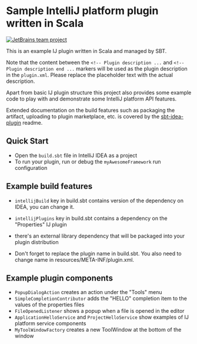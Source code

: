 # Sample IntelliJ platform plugin written in Scala

[![JetBrains team project](http://jb.gg/badges/team.svg)](https://confluence.jetbrains.com/display/ALL/JetBrains+on+GitHub)

<!-- Plugin description -->
This is an example IJ plugin written in Scala and managed by SBT.

Note that the content between the `<!-- Plugin description ...` and `<!-- Plugin description end ...` markers will be used as the plugin description in the `plugin.xml`.
Please replace the placeholder text with the actual description.
<!-- Plugin description end -->

Apart from basic IJ plugin structure this project also provides some example code to play with and demonstrate some IntelliJ platform API features.

Extended documentation on the build features such as packaging the artifact, uploading to plugin marketplace, etc. is covered by
the [sbt-idea-plugin](https://github.com/JetBrains/sbt-idea-plugin) readme.

## Quick Start

- Open the `build.sbt` file in IntelliJ IDEA as a project
- To run your plugin, run or debug the `myAwesomeFramework` run configuration

## Example build features

- `intellijBuild` key in build.sbt contains version of the dependency on IDEA, you can change it.

- `intellijPlugins` key in build.sbt contains a dependency on the "Properties" IJ plugin

- there's an external library dependency that will be packaged into your plugin distribution

- Don't forget to replace the plugin name in build.sbt. You also need to change name in resources/META-INF/plugin.xml.

## Example plugin components

- `PopupDialogAction` creates an action under the "Tools" menu
- `SimpleCompletionContributor` adds the "HELLO" completion item to the values of the properties files
- `FileOpenedListener` shows a popup when a file is opened in the editor
- `ApplicationHelloService` and `ProjectHelloService` show examples of IJ platform service components
- `MyToolWindowFactory` creates a new ToolWindow at the bottom of the window
